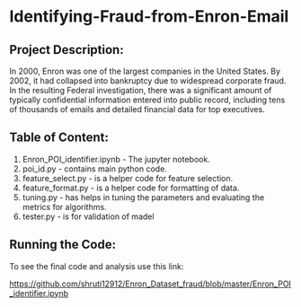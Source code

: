 # Identifying-Fraud-from-Enron-Email

## Project Description:

In 2000, Enron was one of the largest companies in the United States. By 2002, it had collapsed
into bankruptcy due to widespread corporate fraud. In the resulting Federal investigation, there
was a significant amount of typically confidential information entered into public record, including
tens of thousands of emails and detailed financial data for top executives.

## Table of Content:

1. Enron_POI_identifier.ipynb - The jupyter notebook.
2. poi_id.py  - contains main python code.
3. feature_select.py - is a helper code for feature selection.
4. feature_format.py - is a helper code for formatting of data.
5. tuning.py - has helps in tuning the parameters and evaluating the metrics for algorithms.
6. tester.py - is for validation of madel

## Running the Code:
To see the final code and analysis use this link:

https://github.com/shruti12912/Enron_Dataset_fraud/blob/master/Enron_POI_identifier.ipynb

